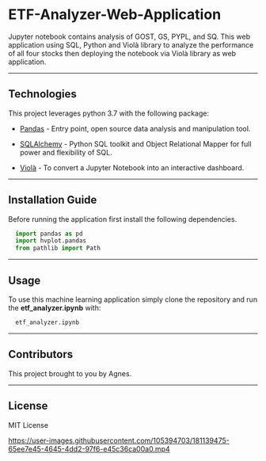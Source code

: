 # ETF-Analyzer-Web-Application

Jupyter notebook contains analysis of GOST, GS, PYPL, and SQ. This web application using SQL, Python and Violà library to analyze the performance of all four stocks then deploying the notebook via Violà library as web application.

---

## Technologies

This project leverages python 3.7 with the following package:

* [Pandas](https://pandas.pydata.org/) - Entry point, open source data analysis and manipulation tool.

* [SQLAlchemy](https://www.sqlalchemy.org/) - Python SQL toolkit and Object Relational Mapper for full power and flexibility of SQL.

* [Violà](https://voila.readthedocs.io/en/stable/index.html#) - To convert a Jupyter Notebook into an interactive dashboard.

---

## Installation Guide

Before running the application first install the following dependencies.

```python
  import pandas as pd
  import hvplot.pandas
  from pathlib import Path
```

---

## Usage

To use this machine learning application simply clone the repository and run the **etf_analyzer.ipynb** with:

```python
  etf_analyzer.ipynb
```

---

## Contributors

This project brought to you by Agnes.

---

## License
MIT License

https://user-images.githubusercontent.com/105394703/181139475-65ee7e45-4645-4dd2-97f6-e45c36ca00a0.mp4
